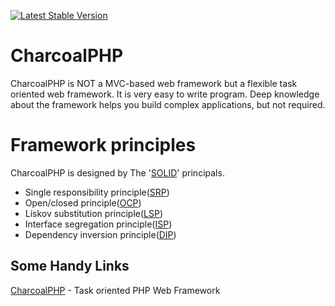 [![Latest Stable Version](https://poser.pugx.org/stk2k/charcoalphp2/v/stable.png)](https://packagist.org/packages/stk2k/charcoalphp2)

CharcoalPHP
=======

CharcoalPHP is NOT a MVC-based web framework but a flexible task oriented web framework.
It is very easy to write program. Deep knowledge about the framework helps you build
complex applications, but not required.

Framework principles
========

CharcoalPHP is designed by The '[SOLID][0]' principals.

- Single responsibility principle([SRP][1])
- Open/closed principle([OCP][2])
- Liskov substitution principle([LSP][3])
- Interface segregation principle([ISP][4])
- Dependency inversion principle([DIP][5])

[0]: http://en.wikipedia.org/wiki/SOLID_(object-oriented_design)
[1]: http://en.wikipedia.org/wiki/Single_responsibility_principle
[2]: http://en.wikipedia.org/wiki/Open/closed_principle
[3]: http://en.wikipedia.org/wiki/Liskov_substitution_principle
[4]: http://en.wikipedia.org/wiki/Interface_segregation_principle
[5]: http://en.wikipedia.org/wiki/Dependency_inversion_principle


Some Handy Links
----------------

[CharcoalPHP](http://charcoalphp.org) - Task oriented PHP Web Framework

